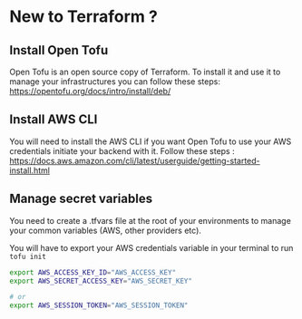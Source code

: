 # New to Terraform ?

## Install Open Tofu

Open Tofu is an open source copy of Terraform. To install it and use it to manage your infrastructures you can follow these steps:
https://opentofu.org/docs/intro/install/deb/

## Install AWS CLI

You will need to install the AWS CLI if you want Open Tofu to use your AWS credentials initiate your backend with it.
Follow these steps : 
https://docs.aws.amazon.com/cli/latest/userguide/getting-started-install.html

## Manage secret variables

You need to create a .tfvars file at the root of your environments to manage your common variables (AWS, other providers etc).

You will have to export your AWS credentials variable in your terminal to run ```tofu init```  

```bash
export AWS_ACCESS_KEY_ID="AWS_ACCESS_KEY"
export AWS_SECRET_ACCESS_KEY="AWS_SECRET_KEY"

# or 
export AWS_SESSION_TOKEN="AWS_SESSION_TOKEN" 
```

